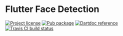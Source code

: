 Flutter Face Detection
======================

[![Project license](https://img.shields.io/badge/license-Public%20Domain-blue.svg)](https://unlicense.org)
[![Pub package](https://img.shields.io/pub/v/flutter_face_detection.svg)](https://pub.dartlang.org/packages/flutter_face_detection)
[![Dartdoc reference](https://img.shields.io/badge/dartdoc-reference-blue.svg)](https://pub.dartlang.org/documentation/flutter_face_detection/latest/)
[![Travis CI build status](https://img.shields.io/travis/LembergAI/flutter_face_detection/master.svg)](https://travis-ci.org/LembergAI/flutter_face_detection)
